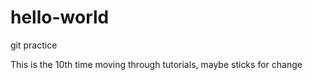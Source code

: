 # hello-world
git practice

This is the 10th time moving 
through tutorials, 
maybe sticks for change
